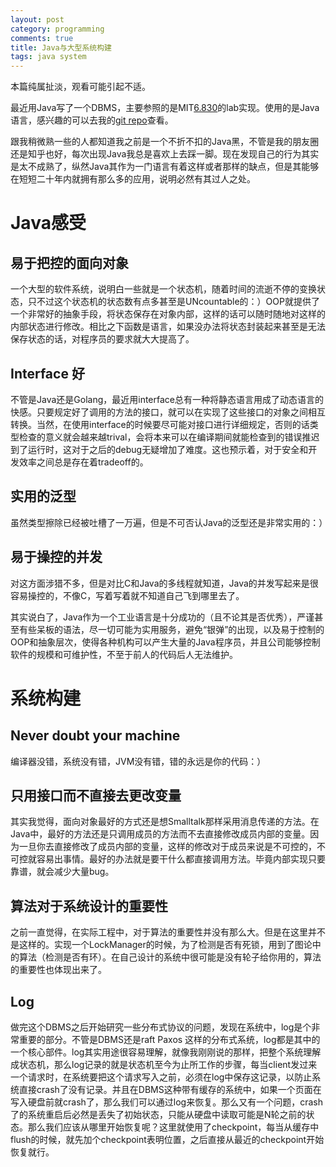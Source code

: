 ```yaml
---
layout: post
category: programming
comments: true
title: Java与大型系统构建
tags: java system
---
```


本篇纯属扯淡，观看可能引起不适。

最近用Java写了一个DBMS，主要参照的是MIT[6.830](http://db.csail.mit.edu/6.830/)的lab实现。使用的是Java语言，感兴趣的可以去我的[git repo](https://github.com/mrmiywj/SimpleDB)查看。

跟我稍微熟一些的人都知道我之前是一个不折不扣的Java黑，不管是我的朋友圈还是知乎也好，每次出现Java我总是喜欢上去踩一脚。现在发现自己的行为其实是太不成熟了，纵然Java其作为一门语言有着这样或者那样的缺点，但是其能够在短短二十年内就拥有那么多的应用，说明必然有其过人之处。

# Java感受

## 易于把控的面向对象
一个大型的软件系统，说明白一些就是一个状态机，随着时间的流逝不停的变换状态，只不过这个状态机的状态数有点多甚至是UNcountable的：）OOP就提供了一个非常好的抽象手段，将状态保存在对象内部，这样的话可以随时随地对这样的内部状态进行修改。相比之下函数是语言，如果没办法将状态封装起来甚至是无法保存状态的话，对程序员的要求就大大提高了。

## Interface 好
不管是Java还是Golang，最近用interface总有一种将静态语言用成了动态语言的快感。只要规定好了调用的方法的接口，就可以在实现了这些接口的对象之间相互转换。当然，在使用interface的时候要尽可能对接口进行详细规定，否则的话类型检查的意义就会越来越trival，会将本来可以在编译期间就能检查到的错误推迟到了运行时，这对于之后的debug无疑增加了难度。这也预示着，对于安全和开发效率之间总是存在着tradeoff的。

## 实用的泛型
虽然类型擦除已经被吐槽了一万遍，但是不可否认Java的泛型还是非常实用的：）

## 易于操控的并发
对这方面涉猎不多，但是对比C和Java的多线程就知道，Java的并发写起来是很容易操控的，不像C，写着写着就不知道自己飞到哪里去了。

其实说白了，Java作为一个工业语言是十分成功的（且不论其是否优秀），严谨甚至有些呆板的语法，尽一切可能为实用服务，避免“银弹”的出现，以及易于控制的OOP和抽象层次，使得各种机构可以产生大量的Java程序员，并且公司能够控制软件的规模和可维护性，不至于前人的代码后人无法维护。

# 系统构建

## Never doubt your machine
编译器没错，系统没有错，JVM没有错，错的永远是你的代码：）

## 只用接口而不直接去更改变量
其实我觉得，面向对象最好的方式还是想Smalltalk那样采用消息传递的方法。在Java中，最好的方法还是只调用成员的方法而不去直接修改成员内部的变量。因为一旦你去直接修改了成员内部的变量，这样的修改对于成员来说是不可控的，不可控就容易出事情。最好的办法就是要干什么都直接调用方法。毕竟内部实现只要靠谱，就会减少大量bug。

## 算法对于系统设计的重要性
之前一直觉得，在实际工程中，对于算法的重要性并没有那么大。但是在这里并不是这样的。实现一个LockManager的时候，为了检测是否有死锁，用到了图论中的算法（检测是否有环）。在自己设计的系统中很可能是没有轮子给你用的，算法的重要性也体现出来了。

## Log
做完这个DBMS之后开始研究一些分布式协议的问题，发现在系统中，log是个非常重要的部分。不管是DBMS还是raft Paxos 这样的分布式系统，log都是其中的一个核心部件。log其实用途很容易理解，就像我刚刚说的那样，把整个系统理解成状态机，那么log记录的就是状态机至今为止所工作的步骤，每当client发过来一个请求时，在系统要把这个请求写入之前，必须在log中保存这记录，以防止系统直接crash了没有记录。并且在DBMS这种带有缓存的系统中，如果一个页面在写入硬盘前就crash了，那么我们可以通过log来恢复。那么又有一个问题，crash了的系统重启后必然是丢失了初始状态，只能从硬盘中读取可能是N轮之前的状态。那么我们应该从哪里开始恢复呢？这里就使用了checkpoint，每当从缓存中flush的时候，就先加个checkpoint表明位置，之后直接从最近的checkpoint开始恢复就行。
